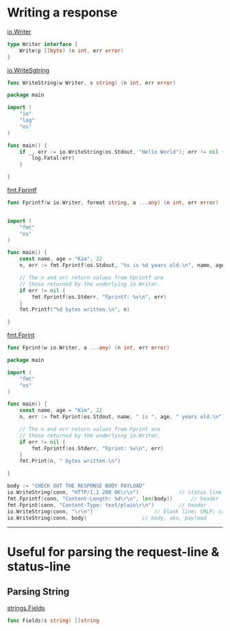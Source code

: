 # Writing a response

[io.Writer](https://pkg.go.dev/io#Writer)
```Go
type Writer interface {
	Write(p []byte) (n int, err error)
}
```
[io.WriteSgtring](https://pkg.go.dev/io#WriteString)
```Go
func WriteString(w Writer, s string) (n int, err error)
```
```Go
package main

import (
	"io"
	"log"
	"os"
)

func main() {
	if _, err := io.WriteString(os.Stdout, "Hello World"); err != nil {
		log.Fatal(err)
	}

}
```
[fmt.Fprintf](https://pkg.go.dev/fmt#Fprintf)
```Go
func Fprintf(w io.Writer, format string, a ...any) (n int, err error)
```
```Go

import (
	"fmt"
	"os"
)

func main() {
	const name, age = "Kim", 22
	n, err := fmt.Fprintf(os.Stdout, "%s is %d years old.\n", name, age)

	// The n and err return values from Fprintf are
	// those returned by the underlying io.Writer.
	if err != nil {
		fmt.Fprintf(os.Stderr, "Fprintf: %v\n", err)
	}
	fmt.Printf("%d bytes written.\n", n)

}
```
[fmt.Fprint](https://pkg.go.dev/fmt#Fprint)
```Go
func Fprint(w io.Writer, a ...any) (n int, err error)
```
```Go
package main

import (
	"fmt"
	"os"
)

func main() {
	const name, age = "Kim", 22
	n, err := fmt.Fprint(os.Stdout, name, " is ", age, " years old.\n")

	// The n and err return values from Fprint are
	// those returned by the underlying io.Writer.
	if err != nil {
		fmt.Fprintf(os.Stderr, "Fprint: %v\n", err)
	}
	fmt.Print(n, " bytes written.\n")

}
```

```Go
body := "CHECK OUT THE RESPONSE BODY PAYLOAD"
io.WriteString(conn, "HTTP/1.1 200 OK\r\n") 			// status line
fmt.Fprintf(conn, "Content-Length: %d\r\n", len(body)) 		// header
fmt.Fprint(conn, "Content-Type: text/plain\r\n") 		// header
io.WriteString(conn, "\r\n") 					// blank line; CRLF; carriage-return line-feed
io.WriteString(conn, body) 					// body, aka, payload
```

***

# Useful for parsing the request-line & status-line

## Parsing String

[strings.Fields](https://godoc.org/strings#Fields)

```Go
func Fields(s string) []string
```
